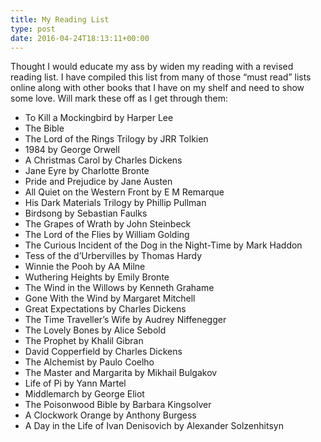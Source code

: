 ```yaml
---
title: My Reading List
type: post
date: 2016-04-24T18:13:11+00:00
---
```

Thought I would educate my ass by widen my reading with a revised reading list. I have compiled this list from many of those “must read” lists online along with other books that I have on my shelf and need to show some love. Will mark these off as I get through them:

  * To Kill a Mockingbird by Harper Lee
  * The Bible
  * The Lord of the Rings Trilogy by JRR Tolkien
  * 1984 by George Orwell
  * A Christmas Carol by Charles Dickens
  * Jane Eyre by Charlotte Bronte
  * Pride and Prejudice by Jane Austen
  * All Quiet on the Western Front by E M Remarque
  * His Dark Materials Trilogy by Phillip Pullman
  * Birdsong by Sebastian Faulks
  * The Grapes of Wrath by John Steinbeck
  * The Lord of the Flies by William Golding
  * The Curious Incident of the Dog in the Night-Time by Mark Haddon
  * Tess of the d&#8217;Urbervilles by Thomas Hardy
  * Winnie the Pooh by AA Milne
  * Wuthering Heights by Emily Bronte
  * The Wind in the Willows by Kenneth Grahame
  * Gone With the Wind by Margaret Mitchell
  * Great Expectations by Charles Dickens
  * The Time Traveller&#8217;s Wife by Audrey Niffenegger
  * The Lovely Bones by Alice Sebold
  * The Prophet by Khalil Gibran
  * David Copperfield by Charles Dickens
  * The Alchemist by Paulo Coelho
  * The Master and Margarita by Mikhail Bulgakov
  * Life of Pi by Yann Martel
  * Middlemarch by George Eliot
  * The Poisonwood Bible by Barbara Kingsolver
  * A Clockwork Orange by Anthony Burgess
  * A Day in the Life of Ivan Denisovich by Alexander Solzenhitsyn

